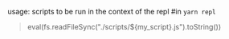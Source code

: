 usage: scripts to be run in the context of the repl
#in `yarn repl`
> eval(fs.readFileSync("./scripts/${my_script}.js").toString())